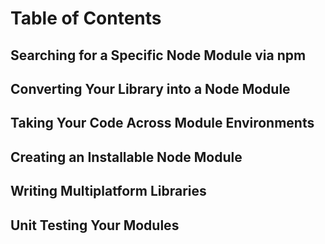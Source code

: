 # Table of Contents

## Searching for a Specific Node Module via npm

## Converting Your Library into a Node Module

## Taking Your Code Across Module Environments

## Creating an Installable Node Module

## Writing Multiplatform Libraries

## Unit Testing Your Modules
